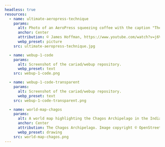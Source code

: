 ```yaml
---
headless: true
resources:
  - name: ultimate-aeropress-technique
    params:
      alt: Photo of an AeroPress squeezing coffee with the caption "The Ultimate AeroPress technique"
      anchor: Center
      attribution: © James Hoffman, https://www.youtube.com/watch?v=j6VlT_jUVPc
      webp_preset: picture
    src: ultimate-aeropress-technique.jpg

  - name: webup-1-code
    params:
      alt: Screenshot of the cariad/webup repository.
      webp_preset: text
    src: webup-1-code.png

  - name: webup-1-code-transparent
    params:
      alt: Screenshot of the cariad/webup repository.
      webp_preset: text
    src: webup-1-code-transparent.png

  - name: world-map-chagos
    params:
      alt: A world map highlighting the Chagos Archipelago in the Indian Ocean.
      anchor: Center
      attribution: The Chagos Archipelago. Image copyright © OpenStreetMap.
      webp_preset: drawing
    src: world-map-chagos.png
---
```

